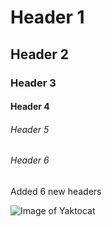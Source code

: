 # Header 1
## Header 2
### Header 3
#### Header 4
###### Header 5
###### Header 6

Added 6 new headers

![Image of Yaktocat](https://octodex.github.com/images/yaktocat.png)
